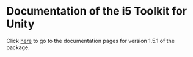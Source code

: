 # Documentation of the i5 Toolkit for Unity

Click [here](https://rwth-acis.github.io/i5-Toolkit-for-Unity/1.5.1/index.html) to go to the documentation pages for version 1.5.1 of the package.
